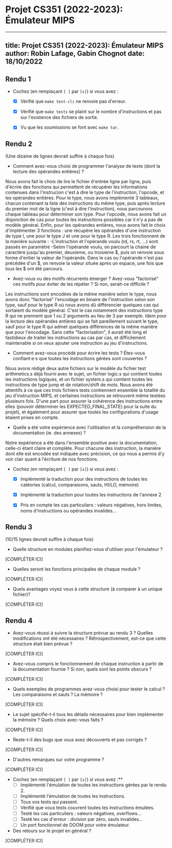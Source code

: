 # Projet CS351 (2022-2023): Émulateur MIPS

---
title: Projet CS351 (2022-2023): Émulateur MIPS
author: Robin Lafage, Gabin Chognot
date: 18/10/2022
---

## Rendu 1

* Cochez (en remplaçant `[ ]` par `[x]`) si vous avez :
  - [x] Vérifié que `make test-cli` ne renvoie pas d'erreur.
  - [x] Vérifié que `make tests` se plaint sur le nombre d'instructions et pas
      sur l'existence des fichiers de sortie.
  - [x] Vu que les soumissions se font avec `make tar`.


## Rendu 2

(Une dizaine de lignes devrait suffire à chaque fois)

* Comment avez-vous choisi de programmer l'analyse de texte (dont la lecture
des opérandes entières) ?

Nous avons fait le choix de lire le fichier d'entrée ligne par ligne, puis d'écrire des fonctions qui permettent de récupérer les informations contenues dans l'instrucion c'est à dire le type de l'instruction, l'opcode, et les opérandes entières.
Pour le type, nous avons implémenté 3 tableaux, chacun contenant la liste des instructions du même type, puis après lecture du premier mot de la ligne (c'est à dire l'instruction), nous parcourons chaque tableau pour déterminer son type.
Pour l'opcode, nous avons fait un disjonction de cas pour toutes les instructions possibles car il n'y a pas de modèle général.
Enfin, pour les opérandes entières, nous avons fait le choix d'implémenter 3 fonctions : une récupère les opérandes d'une instruction de type I, une pour le type J et une pour le type R. Les trois fonctionnent de la manière suivante :
-L'instruction et l'opérande voulu (rd, rs, rt, ...) sont passés en paramètre
-Selon l'opérande voulu, on parcourt la chaine de caractère jusqu'au premier, deuxieme, ou troisieme $, puis on renvoie sous forme d'entier la valeur de l'opérande. Dans le cas ou l'opérande n'est pas précédée d'un $, on renvoie la valeur située apres un espace, une fois que tous les $ ont été parcours.

* Avez-vous vu des motifs récurrents émerger ? Avez-vous "factorisé" ces motifs
pour éviter de les répéter ? Si non, serait-ce difficile ?

Les instructions sont encodées de la même manière selon le type, nous avons donc "factorisé" l'encodage en binaire de l'instruction selon son type, sauf pour le type R où nous avons dû différencier quelques cas qui sortaient du modèle général. C'est le cas notamment des instructions type R qui ne prennent que 1 ou 2 arguments au lieu de 3 par exemple.
Idem pour la lecture des opérandes entières qui se fait pareillement suivant le type, sauf pour le type R qui admet quelques différences de la même manière que pour l'encodage.
Sans cette "factorisation", il aurait été long et fastidieux de traiter les instructions au cas par cas, et difficilement maintenable si on veux ajouter une instruction au jeu d'instructions.

* Comment avez-vous procédé pour écrire les tests ? Étes-vous confiant·e·s que
toutes les instructions gérées sont couvertes ? 

Nous avons rédigé deux autre fichiers sur le modèle du fichier test arithmetics.s déjà fourni avec le sujet, un fichier logic.s qui contient toutes les instructions logiques, et un fichier system.s qui contient toutes les instructions de type jump et de rotation/shift de mots. Nous avons été attentifs à ce que ces trois fichiers tests contiennent ensemble la totalité du jeu d'instruction MIPS, et certaines instructions se retrouvent même testées plusieurs fois. D'une part pour assurer la cohérence des instructions entre elles (pouvoir déterminer les EXPECTED_FINAL_STATE) pour la suite du projet), et également pour assurer que toutes les configurations d'usage étaient prises en compte.


* Quelle a été votre expérience avec l'utilisation et la compréhension de la
documentation (ie. des annexes) ?

Notre expérience a été dans l'ensemble positive avec la documentation, celle-ci étant claire et complète. Pour chacune des instruction, la manière dont elle est encodée est indiquée avec précision, ce qui nous a permis d'y voir clair quant à l'écriture de nos fonctions.

* Cochez (en remplaçant `[ ]` par `[x]`) si vous avez :
  - [x] Implémenté la traduction pour des instructions de toutes les catéories
      (calcul, comparaisons, sauts, HI/LO, mémoire)
  - [x] Implémenté la traduction pour toutes les instructions de l'annexe 2
  - [x] Pris en compte les cas particuliers : valeurs négatives, hors limites,
      noms d'instructions ou opérandes invalides...


## Rendu 3

(10/15 lignes devrait suffire à chaque fois)

* Quelle structure en modules planifiez-vous d'utiliser pour l'émulateur ?

[COMPLÉTER ICI]

* Quelles seront les fonctions principales de chaque module ?

[COMPLÉTER ICI]

* Quels avantages voyez vous à cette structure (à comparer à un unique fichier)?

[COMPLÉTER ICI]


## Rendu 4

* Avez-vous réussi à suivre la structure prévue au rendu 3 ? Quelles
modifications ont été nécessaires ? Rétrospectivement, est-ce que cette
structure était bien prévue ?

[COMPLÉTER ICI]

* Avez-vous compris le fonctionnement de chaque instruction à partir de la
documentation fournie ? Si non, quels sont les points obscurs ?

[COMPLÉTER ICI]

* Quels exemples de programmes avez-vous choisi pour tester le calcul ? Les
comparaisons et sauts ? La mémoire ?

[COMPLÉTER ICI]

* Le sujet spécifie-t-il tous les détails nécessaires pour bien implémenter la
mémoire ? Quels choix avec-vous faits ?

[COMPLÉTER ICI]

* Reste-t-il des bugs que vous avez découverts et pas corrigés ?

[COMPLÉTER ICI]

* D'autres remarques sur votre programme ?

[COMPLÉTER ICI]

* Cochez (en remplaçant `[ ]` par `[x]`) si vous avez :**
  - [ ] Implémenté l'émulation de toutes les instructions gérées par le rendu 2.
  - [ ] Implémenté l'émulation de toutes les instructions.
  - [ ] Tous vos tests qui passent.
  - [ ] Vérifié que vous tests couvrent toutes les instructions émulées.
  - [ ] Testé les cas particuliers : valeurs négatives, overflows...
  - [ ] Testé les cas d'erreur : division par zéro, sauts invalides...
  - [ ] Un port fonctionnel de DOOM pour votre émulateur.

* Des retours sur le projet en général ?

[COMPLÉTER ICI]
